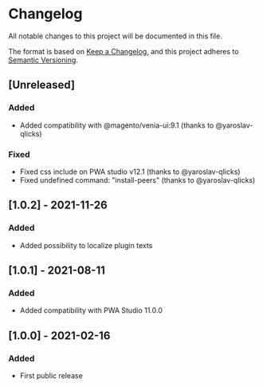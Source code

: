 # Changelog
All notable changes to this project will be documented in this file.

The format is based on [Keep a Changelog](https://keepachangelog.com/en/1.0.0/),
and this project adheres to [Semantic Versioning](https://semver.org/spec/v2.0.0.html).

## [Unreleased]
### Added
- Added compatibility with @magento/venia-ui:9.1 (thanks to @yaroslav-qlicks)

### Fixed
- Fixed css include on PWA studio v12.1 (thanks to @yaroslav-qlicks)
- Fixed undefined command: "install-peers" (thanks to @yaroslav-qlicks)

## [1.0.2] - 2021-11-26
### Added
- Added possibility to localize plugin texts

## [1.0.1] - 2021-08-11
### Added
- Added compatibility with PWA Studio 11.0.0


## [1.0.0] - 2021-02-16
### Added
- First public release

